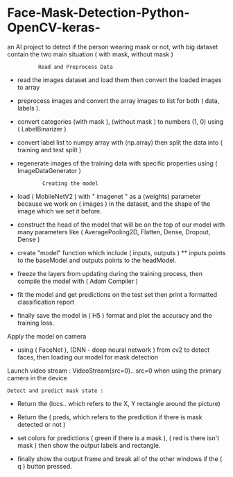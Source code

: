 # Face-Mask-Detection-Python-OpenCV-keras-
an AI project to detect if the person wearing mask or not, with big dataset contain the two main situation ( with mask, without mask )



              Read and Preprocess Data
- read the images dataset and load them then convert the loaded images to array 
- preprocess images and convert the array images to list for both ( data, labels ).
- convert categories (with mask ), (without mask ) to numbers (1, 0) using ( LabelBinarizer ) 
- convert label list to numpy array with (np.array) then split the data into ( training and test split )
- regenerate images of the training data with specific properties using ( ImageDataGenerator )

              Creating the model 
- load ( MobileNetV2 ) with " imagenet " as a (weights) parameter because we work on ( images ) in the dataset, and the shape of the image which we set it before.
- construct the head of the model that will be on the top of our model with many parameters like ( AveragePooling2D, Flatten, Dense, Dropout, Dense )

- create "model" function which include ( inputs, outputs )
** inputs points to the baseModel and outputs points to the headModel.

- freeze the layers from updating during the training process, then compile the model with ( Adam Compiler ) 

- fit the model and get predictions on the test set then print a formatted classification report 

- finally save the model in ( H5 ) format and plot the accuracy and the training loss.

 Apply the model on camera

- using ( FaceNet ), (DNN - deep neural network ) from cv2 to detect faces, then loading our model for mask detection

Launch video stream : 
 VideoStream(src=0).. src=0 when using the primary camera in the device


    Detect and predict mask state :
- Return the (locs.. which refers to the X, Y rectangle around the picture)
- Return the ( preds, which refers to the prediction if there is mask detected or not )

- set colors for predictions ( green if there is a mask ), ( red is there isn't mask ) then show the output labels and rectangle.

- finally show the output frame and break all of the other windows if the ( q ) button pressed.




